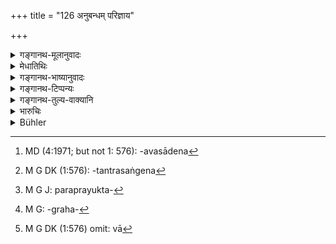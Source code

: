 +++
title = "126 अनुबन्धम् परिज्ञाय"

+++

<details><summary>गङ्गानथ-मूलानुवादः</summary>

Having duly ascertained the motive and the time and place, and having taken into consideration the condition (of the accused) and the nature of the offence,—he shall inflict punishment upon those deserving punishment.—(126)
</details>

<details><summary>मेधातिथिः</summary>

उक्तानुक्तदण्ड्येष्व् अपराधेषु मातृकाश्लोको ऽयम् । एतदर्थानुसारणेन सर्वत्र दण्डकॢप्तिः कर्तव्या । तत्र पौनःपुन्येन प्रवृत्तिर् **अनुबन्धः**, प्रवृत्तिकरणं वा, अनुबध्यते प्रयुज्यते येन तस्मिन् कर्मणि । तं **परिज्ञाय** । किम् अयम् आत्मकुटुम्बक्षुदवसायेन[^१४६] धर्मतन्त्रप्रसङ्गेन[^१४७] वा, अथ मद्यद्यूतादिशौण्डतया, तथा प्रमादाद् बुद्धिपूर्वं वा परप्रयुक्तः[^१४८] स्वेच्छया वेत्यादिर् **अनुबन्धः** । **देशो** ग्रामारण्यगृहजलजन्मप्रसवभूम्यादिः[^१४९] । **कालो** नक्तं दिवादिः सुभिक्षदुर्भिक्षबाल्ययौवनादिर् वा[^१५०] । **सारः** शक्त्यशक्ती आढ्यत्वदारिद्र्ये । **अपराधो** ऽष्टादशानां पदानाम् अन्यतमः । एतत् सर्वं पौर्वापर्येण निरूप्य तथा **दण्डं पातयेत्** कुर्याद् यथा स्थितिः सांसारिकी न भ्रश्यतीति ॥ ८.१२६ ॥


[^१५०]:
     M G DK (1:576) omit: vā


[^१४९]:
     M G: -graha-


[^१४८]:
     M G J: paraprayukta-


[^१४७]:
     M G DK (1:576): -tantrasaṅgena


[^१४६]:
     MD (4:1971; but not 1: 576): -avasādena
</details>

<details><summary>गङ्गानथ-भाष्यानुवादः</summary>

This verse forms the basis for all penalties and offences, described above; and it is in accordance with this that all punishment is to be determined.

‘*Motive*,’ ‘*anubandha*,’ literally means *repealed action* or *that which leads to repeated action*; the meaning thus is that the king shall ascertain what it was that led the man to commit the offence, *i.e*., he shall find out if he was urged to it by the starving condition of his family, or by association with criminals, or by reason of his being addicted to drink and gambling,—and if he did it intentionally or by mistake,—if he was urged to it by another person, or he did it voluntarily. These are the points to be considered in the ascertaining of the man’s ‘*motive*.’

‘*Place*,’—a village, forest, granary or pasture-ground.

‘*Time*’—whether it was night or day; whether it was a time of scarcity or of plenty; whether the criminal is a youth or a full-grown person.

‘*Condition*,’—capability or otherwise to suffer the penalty,—whether he is rich or poor.

^(‘)*Offence*’—under which of the eighteen categories the act falls.

Having, in due order, considered all this, the king shall ‘*inflict the punishment*,’—so that the condition of the society may not suffer.—(126)
</details>

<details><summary>गङ्गानथ-टिप्पन्यः</summary>

‘*Anubandham*’—‘Motive or frequency’ (Medhātithi and
Govindarāja)—‘frequency’ (Kullūka and Nārāyaṇa).

‘*Sārāprādhau*’—Nandana reading ‘*Sārāsārau*,’ explains it as ‘strength
or weakness of the offender.’

Tins verse is quoted in *Vivādaratnākara* (p. 627), which explains
‘*Sāra*’ as *strength* and ‘*anubandha*’ as ‘repetition of the improper
act.’
</details>

<details><summary>गङ्गानथ-तुल्य-वाक्यानि</summary>

*Gautama* (12.51).—‘The award of punishment must be regulated by a
consideration of the status of the criminal, of his bodily strength, of
the nature of the crime, and whether the offence has been repeated.’

*Yājñavalkya* (1.367).—‘On those deserving punishment, the King shall
inflict punishment after having considered the nature of the crime, the
time, place and strength of the criminal, as also his age, conduct and
wealth.’

*Nārada* (Punishments, 38).—‘After carefully considering the nature of
the offence, the place and time, and after examining the ability of the
offender, and his motive, he shall inflict the punishments.’

*Bṛhaspati* (27.4-7).—‘When he has discovered a man to be an offender,
the King should inflict on him, reprimand, reproach or corporal
chastisement, or one of the four grades of fines. He shall inflict
gentle reprimand when the offence is very light; harsh reproach for a
crime of the first degree; a fine for a crime of the middlemost degree,
and arrest in the case of high treason. Banishment also may be resorted
to by a king desirous of promoting his own welfare;...... and all the
various forms of punishment should be combined in the case of one who
has committed a mortal sin. The King should punish elders, domestic
priests and persons commanding respect, with admonition only; other
litigants he should punish with fine, when they are found guilty; and on
the perpetrators of a heavy crime, he should inflict corporal
punishment.’
</details>

<details><summary>भारुचिः</summary>

**अनुबन्धं परिज्ञायेति** । केचित् अत्र व्यतिक्रमानुष्ठानस्य पौनःपुन्यं क्रियानुष्ठानाभ्यासलक्षणम् आहुः । वयं पुनर् **अनुबन्धम्** अपराधकारणम् आचक्ष्महे । कथम् अनुबध्यते ऽनेनेत्य् **अनुबन्धो**, लोभादिपदार्थः । किं तत्, अपराधश् चौर्यादिः । तं परिज्ञाय किम् अयं चौर्यादिर् अपराधो ऽस्य् कामात् उत क्रोधात् अथ लोभान् मोहाद् वा । अथात्मकुटुम्बस्थित्यै धर्मतन्त्रानुग्रहाय वेत्य् एवम् । अस्य चापराधहेतोर् अनुबन्धस्व विज्ञाने प्रयोजनम्, तद्भेदाद् दण्डविशेषो यथा स्याद् इति । देशकालौ च तत्त्वतः परिज्ञायेति वर्तते । तत्र गृहरथ्याखलक्षेत्रस्वविषयपरविषयादिनिर्देशो ऽपराधे ऽपेक्षितव्यः । क्वायम् अपराधः तथा कालः, सुभिक्षदुर्भिक्षाकुलानाकुलवयोऽवस्थादिः । सारं चापराधस्य द्रव्याद्भिजनादिः, तद्विपर्ययं चासारं निदर्शनार्थत्वात् सारग्रहणस्य । अपराधं चावेक्ष्य गुरुलघुत्वेन ज्ञानाज्ञानकृतं वस्त्रहिरण्यादिकृतं वा दण्डं दण्ड्येषु पातयेत् देशादीन् अवेक्ष्य, यस्माद् अन्यथा हि तस्य — ॥ ८.१२७ ॥
</details>

<details><summary>Bühler</summary>

126	Let the (king), having fully ascertained the motive, the time and place (of the offence), and having considered the ability (of the criminal to suffer) and the (nature of the) crime, cause punishment to fall on those who deserve it.
</details>
